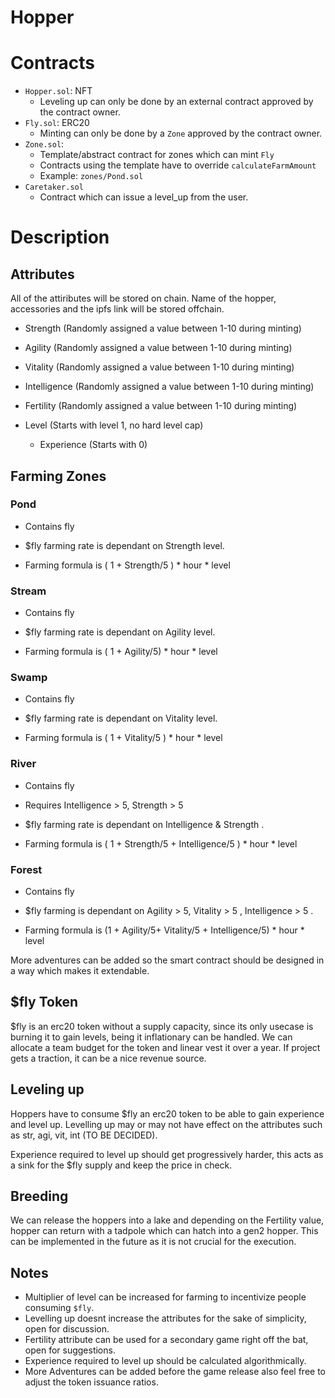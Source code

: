 # Hopper

# Contracts
* `Hopper.sol`: NFT
  * Leveling up can only be done by an external contract approved by the contract owner.
* `Fly.sol`: ERC20
  * Minting can only be done by a `Zone` approved by the contract owner.
* `Zone.sol`:
  * Template/abstract contract for zones which can mint `Fly`
  * Contracts using the template have to override `calculateFarmAmount`
  * Example: `zones/Pond.sol`
* `Caretaker.sol`
  * Contract which can issue a level_up from the user. 

# Description
## Attributes
All of the attiributes will be stored on chain. Name of the hopper, accessories and the ipfs link will be stored offchain.

 * Strength (Randomly assigned a value between 1-10 during minting)

  * Agility (Randomly assigned a value between 1-10 during minting)

*  Vitality (Randomly assigned a value between 1-10 during minting)

 * Intelligence (Randomly assigned a value between 1-10 during minting)

* Fertility (Randomly assigned a value between 1-10 during minting)

 * Level (Starts with level 1, no hard level cap)

	* Experience (Starts with 0)

## Farming Zones
### Pond

* Contains fly

* $fly farming rate is dependant on Strength level. 

* Farming formula is ( 1 + Strength/5 ) * hour * level

### Stream

* Contains fly

* $fly farming rate is dependant on Agility level.

* Farming formula is ( 1 + Agility/5) * hour * level

### Swamp

* Contains fly

* $fly farming rate is dependant on Vitality level.

* Farming formula is ( 1 + Vitality/5 ) * hour * level

### River

* Contains fly

* Requires Intelligence > 5, Strength > 5

* $fly farming rate is dependant on Intelligence & Strength .

* Farming formula is ( 1 + Strength/5 + Intelligence/5 ) * hour * level

### Forest

* Contains fly

* $fly farming is dependant on Agility  >  5,  Vitality > 5 , Intelligence > 5 . 

* Farming formula is (1 + Agility/5+ Vitality/5 + Intelligence/5) * hour * level

More adventures can be added so the smart contract should be designed in a way which makes it extendable.

## $fly Token
$fly is an erc20 token without a supply capacity, since its only usecase is burning it to gain levels, being it inflationary can be handled. We can allocate a team budget for the token and linear vest it over a year. If project gets a traction, it can be a nice revenue source.

## Leveling up
Hoppers have to consume $fly an erc20 token to be able to gain experience and level up. Levelling up may or may not have effect on the attributes such as str, agi, vit, int (TO BE DECIDED).

Experience required to level up should get progressively harder, this acts as a sink for the $fly supply and keep the price in check.

## Breeding
We can release the hoppers into a lake and depending on the Fertility value, hopper can return with a tadpole which can hatch into a gen2 hopper. This can be implemented in the future as it is not crucial for the execution.


## Notes

* Multiplier of level can be increased for farming to incentivize people consuming `$fly`.
* Levelling up doesnt increase the attributes for the sake of simplicity, open for discussion.
* Fertility attribute can be used for a secondary game right off the bat, open for suggestions.
* Experience required to level up should be calculated algorithmically.
* More Adventures can be added before the game release also feel free to adjust the token issuance ratios.
